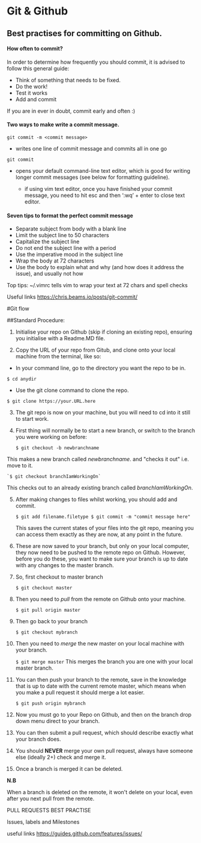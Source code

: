 # Git & Github

## Best practises for committing on Github.

#### How often to commit?

In order to determine how frequently you should commit, it is advised to follow this general guide:

- Think of something that needs to be fixed.
- Do the work!
- Test it works
- Add and commit

If you are in ever in doubt, commit early and often :)


#### Two ways to make write a commit message.

`git commit -m <commit message>`

  - writes one line of commit message and commits all in one go

` git commit `

  - opens your default command-line text editor, which is good for writing longer commit messages (see below for formatting guideline).

	- if using vim text editor, once you have finished your commit message, you need to hit esc and 			then ‘:wq’ + enter to close text editor.

#### Seven tips to format the perfect commit message

- Separate subject from body with a blank line
- Limit the subject line to 50 characters
- Capitalize the subject line
- Do not end the subject line with a period
- Use the imperative mood in the subject line
- Wrap the body at 72 characters
- Use the body to explain what and why (and how does it address the issue), and usually not how

Top tips:
	~/.vimrc	tells vim to wrap your text at 72 chars and spell checks


Useful links
https://chris.beams.io/posts/git-commit/

#Git flow

##Standard Procedure:

1. Initialise your repo on Github (skip if cloning an existing repo), ensuring you initialise with a Readme.MD file.

2. Copy the URL of your repo from Gitub, and clone onto your local machine from the terminal, like so:
  - In your command line, go to the directory you want the repo to be in.
   
   `$ cd anydir`
  
  - Use the git clone command to clone the repo.
  
  `$ git clone https://your.URL.here`

3. The git repo is now on your machine, but you will need to cd into it still to start work.

4. First thing will normally be to start a new branch, or switch to the branch you were working on before:

    `$ git checkout -b newbranchname`

  This makes a new branch called *newbranchname*. and  "checks it out" i.e. move to it.
    
    `$ git checkout branchIamWorkingOn`
    
  This checks out to an already existing branch called *branchIamWorkingOn*.

5. After making changes to files whilst working, you should add and commit.

    `$ git add filename.filetype
    $ git commit -m "commit message here"` 
    
    This saves the current states of your files into the git repo, meaning you can access them exactly as they are now, at any point in the future.

6. These are now saved to your branch, but only on your local computer, they now need to be pushed to the remote repo on Github. 
   However, before you do these, you want to make sure your branch is up to date with any changes to the master branch.

7. So, first checkout to master branch

    `$ git checkout master`

8. Then you need to *pull* from the remote on Github onto your machine.

    `$ git pull origin master`

9. Then go back to your branch

	`$ git checkout mybranch`

10. Then you need to *merge* the new master on your local machine with your branch.

    `$ git merge master` This merges the branch you are one with your local master branch.

11. You can then push your branch to the remote, save in the knowledge that is up to date with the current remote master, which means when you make a pull request it should merge a lot easier.

    `$ git push origin mybranch`

12. Now you must go to your Repo on Github, and then on the branch drop down menu direct to your branch.

13. You can then submit a pull request, which should describe exactly what your branch does.

14. You should **NEVER** merge your own pull request, always have someone else (ideally 2+) check and merge it.

15. Once a branch is merged it can be deleted.

**N.B**

When a branch is deleted on the remote, it won't delete on your local, even after you next pull from the remote.  


PULL REQUESTS BEST PRACTISE


Issues, labels and Milestones

useful links
https://guides.github.com/features/issues/
